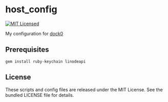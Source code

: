 host_config
========

[![MIT Licensed](http://img.shields.io/badge/license-MIT-green.svg)](https://tldrlegal.com/license/mit-license)

My configuration for [dock0](https://github.com/dock0/dock0)

## Prerequisites

    gem install ruby-keychain linodeapi

## License

These scripts and config files are released under the MIT License. See the bundled LICENSE file for details.

